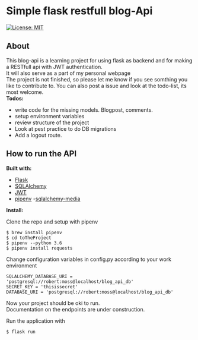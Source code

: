 # Simple flask restfull blog-Api

[![License: MIT](https://img.shields.io/badge/License-MIT-yellow.svg)](https://opensource.org/licenses/MIT)

## About
This blog-api is a learning project for using flask as backend and for making a RESTfull api with JWT authentication.<br>
It will also serve as a part of my personal webpage<br>
The project is not finished, so please let me know if you see somthing you like to contribute to. You can also post a issue and look at the todo-list, its most welcome. <br>
__Todos:__<br>
 - write code for the missing models. Blogpost, comments.
 - setup environment variables
 - review structure of the project
 - Look at pest practice to do DB migrations
 - Add a logout route.

## How to run the API

__Built with:__

- [Flask](https://github.com/pallets/flask)
- [SQLAlchemy](https://github.com/pallets/flask-sqlalchemy)
- [JWT](https://github.com/jpadilla/pyjwt)
- [pipenv](https://pipenv.readthedocs.io/en/latest/)
-[sqlalchemy-media](https://pypi.org/project/sqlalchemy-media/)

__Install:__

Clone the repo and setup with pipenv<br>
```
$ brew install pipenv
$ cd toTheProject
$ pipenv --python 3.6
$ pipenv install requests
```

Change configuration variables in config.py according to your work environment<br>
```
SQLALCHEMY_DATABASE_URI = 'postgresql://robert:moss@localhost/blog_api_db'
SECRET_KEY = 'thisissecret'
DATABASE_URI = 'postgresql://robert:moss@localhost/blog_api_db'

```


Now your project should be oki to run.<br>
Documentation on the endpoints are under construction.

Run the application with

```
$ flask run
```
